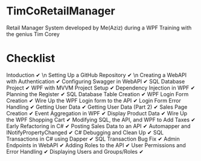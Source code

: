 # TimCoRetailManager
Retail Manager System developed by Me(Aziz) during a WPF Training with the genius Tim Corey

# Checklist
Intoduction ✔ \n
Setting Up a GitHub Repository ✔ \n
Creating a WebAPI with Authentication ✔
Configuring Swagger in WebAPI ✔
SQL Database Project ✔
WPF with MVVM Project Setup ✔
Dependency Injection in WPF ✔
Planning the Register ✔
SQL Database Table Creation ✔
WPF Login Form Creation ✔
Wire Up the WPF Login form to the API ✔
Login Form Error Handling ✔
Getting User Data ✔
Getting User Data (Part 2) ✔
Sales Page Creation ✔
Event Aggregation in WPF ✔
Display Product Data ✔
Wire Up the WPF Shopping Cart ✔
Modifying SQL, the API, and WPF to Add Taxes ✔
Early Refactoring in C# ✔
Posting Sales Data to an API ✔
Automapper and INotifyPropertyChanged ✔
C# Debugging and Clean Up ✔
SQL Transactions in C# using Dapper ✔
SQL Transaction Bug Fix ✔
Admin Endpoints in WebAPI ✔
Adding Roles to the API ✔
User Permissions and Error Handling ✔
Displaying Users and Groups/Roles ✔
